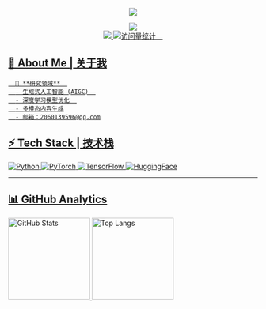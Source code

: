 <div align="center">
<p align="center">
<img src="https://capsule-render.vercel.app/api?type=waving&color=timeGradient&height=260&&section=header&text=Hi%20There！&fontSize=90&fontAlign=55&fontAlignY=28&desc=I%20'm%20Yao%20Guozheng&descAlign=50&descSize=30&descAlignY=56" />
</p>    
     
  <div>
    <a href="https://github.com/Ericsciencer">
<img src="https://readme-typing-svg.demolab.com?font=Orbitron&size=18&pause=1000&center=true&vCenter=true&random=false&width=1000&lines=Welcome+to+my+GitHub!;I%20can%20communicate%20with%20you%20in%20four%20languages%3A%20Chinese%2C%20English%2C%20Russian%20and%20German!" />    
    </a>
  </div>
   
   <!-- cute cat pictures 图片-->

   <!-- profile logo 个人资料徽标 -->
  <div>
     <!-- csdn -->
     <a href="https://blog.csdn.net/Sakura_Ren?spm=1000.2115.3001.5343"><img src="https://img.shields.io/badge/CSDN-博客-ff3300" /></a;     
    <!-- visitor -->
    <img src="https://komarev.com/ghpvc/?username=RicardoBYang&label=Views&color=orange&style=flat" alt="访问量统计" />&emsp;

  </div>

  
<!-- Snake Code Contribution Map 贪吃蛇代码贡献图 -->


</div>


## 🧠 About Me | 关于我

      🔭 **研究领域**  
      - 生成式人工智能 (AIGC)  
      - 深度学习模型优化  
      - 多模态内容生成
      - 邮箱：2060139596@qq.com

## ⚡ Tech Stack | 技术栈

![Python](https://img.shields.io/badge/-Python-3776AB?logo=python&logoColor=white)
![PyTorch](https://img.shields.io/badge/-PyTorch-EE4C2C?logo=pytorch&logoColor=white)
![TensorFlow](https://img.shields.io/badge/-TensorFlow-FF6F00?logo=tensorflow&logoColor=white)
![HuggingFace](https://img.shields.io/badge/-HuggingFace-FFD21E?logo=huggingface&logoColor=black)

---

## 📊 GitHub Analytics
  <!-- 统计卡片 -->
  <img src="https://github-readme-stats.vercel.app/api?username=RicardoBYang&show_icons=true&theme=nightowl&hide_border=true" alt="GitHub Stats" height="165"/>
  
  <!-- 语言统计 -->
  <img src="https://github-readme-stats.vercel.app/api/top-langs/?username=RicardoBYang&layout=compact&theme=nightowl&hide_border=true&langs_count=8" alt="Top Langs" height="165"/>
</div>
